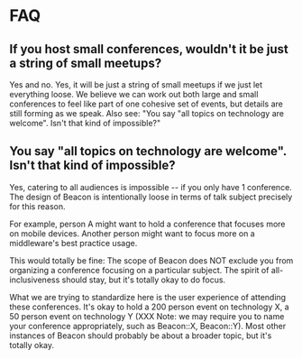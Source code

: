 # FAQ

## If you host small conferences, wouldn't it be just a string of small meetups?

Yes and no. Yes, it will be just a string of small meetups if we just let everything loose. We believe we can work out both large and small conferences to feel like part of one cohesive set of events, but details are still forming as we speak. Also see: "You say "all topics on technology are welcome". Isn't that kind of impossible?"

## You say "all topics on technology are welcome". Isn't that kind of impossible?

Yes, catering to all audiences is impossible -- if you only have 1 conference. The design of Beacon is intentionally loose in terms of talk subject precisely for this reason.

For example, person A might want to hold a conference that focuses more on mobile devices. Another person might want to focus more on a middleware's best practice usage.

This would totally be fine: The scope of Beacon does NOT exclude you from organizing a conference focusing on a particular subject. The spirit of all-inclusiveness should stay, but it's totally okay to do focus.

What we are trying to standardize here is the user experience of attending these conferences. It's okay to hold a 200 person event on technology X, a 50 person event on technology Y (XXX Note: we may require you to name your conference appropriately, such as Beacon::X, Beacon::Y). Most other instances of Beacon should probably be about a broader topic, but it's totally okay.

